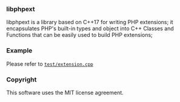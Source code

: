 
### libphpext
libphpext is a library based on C++17 for writing PHP extensions; it encapsulates PHP's built-in types and object into C++ Classes and Functions that can be easily used to build PHP extensions;

### Example
Please refer to [`test/extension.cpp`](/test/extension.cpp)

### Copyright
This software uses the MIT license agreement.
